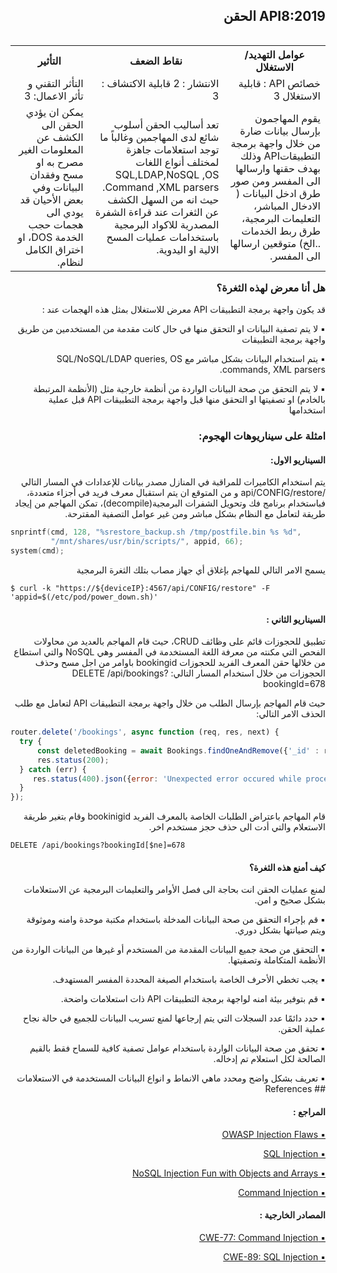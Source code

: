 <h2 dir='rtl' align='right'> API8:2019 الحقن </h2>


<table dir='rtl' align="right">
  <tr>
    <th>عوامل التهديد/ الاستغلال  </th>
    <th> نقاط الضعف </th>
    <th> التأثير </th>
    <tr>
    <td> خصائص API : قابلية الاستغلال 3 </td>
    <td> الانتشار : 2 قابلية الاكتشاف : 3  </td>
    <td> التأثر التقني و تأثر الاعمال: 3 </td>
  </tr> 
    <td>يقوم المهاجمون بإرسال بيانات ضارة من خلال واجهة برمجة التطبيقاتAPI  وذلك بهدف حقنها وارسالها الى المفسر ومن صور طرق ادخل البيانات ( الادخال المباشر، التعليمات البرمجية، طرق ربط الخدمات ..الخ) متوقعين ارسالها الى المفسر. </td>
    <td>  تعد أساليب الحقن أسلوب شائع لدى المهاجمين وغالباً ما توجد استعلامات جاهزة لمختلف أنواع اللغات SQL,LDAP,NoSQL ,OS Command ,XML parsers. حيث انه من السهل الكشف عن الثغرات عند قراءة الشفرة المصدرية للاكواد البرمجية باستخدامات عمليات المسح الالية او اليدوية.</td>
    <td>  يمكن ان يؤدي الحقن الى الكشف عن المعلومات الغير مصرح به او مسح وفقدان البيانات وفي بعض الأحيان قد يودي الى هجمات حجب الخدمة DOS، او اختراق الكامل لنظام.</td>    
  </tr>
  </table>        

<h3 dir='rtl' align='right'>هل أنا معرض لهذه الثغرة؟</h3>

<p dir='rtl' align='right'> قد يكون واجهة برمجة التطبيقات API معرض للاستغلال بمثل هذه الهجمات عند : 

<p dir='rtl' align='right'>▪️  لا يتم تصفية البيانات او التحقق منها في حال كانت مقدمة من المستخدمين من طريق واجهة برمجة التطبيقات
<p dir='rtl' align='right'>▪️ يتم استخدام البيانات بشكل مباشر مع SQL/NoSQL/LDAP queries, OS commands, XML parsers.
<p dir='rtl' align='right'>▪️ لا يتم التحقق من صحة البيانات الواردة من أنظمة خارجية مثل (الأنظمة المرتبطة بالخادم) او تصفيتها او التحقق منها  قبل واجهة برمجة التطبيقات API قبل عملية استخدامها 
    
<h3 dir='rtl' align='right'> امثلة على سيناريوهات الهجوم: </h3>

<h4 dir='rtl' align='right'>السيناريو الاول: </h4>

<p dir='rtl' align='right'> يتم استخدام الكاميرات للمراقبة في المنازل مصدر بيانات للإعدادات في المسار التالي /api/CONFIG/restore و من المتوقع ان يتم استقبال معرف فريد في أجزاء متعددة، فباستخدام برنامج فك وتحويل الشفرات البرمجية(decompile)، تمكن المهاجم من إيجاد طريقة لتعامل مع النظام بشكل مباشر ومن غير عوامل التصفية المقترحة.

```c
snprintf(cmd, 128, "%srestore_backup.sh /tmp/postfile.bin %s %d",
         "/mnt/shares/usr/bin/scripts/", appid, 66);
system(cmd);
```

<p dir='rtl' align='right'> يسمح الامر التالي للمهاجم بإغلاق أي جهاز مصاب بتلك الثغرة البرمجية

```
$ curl -k "https://${deviceIP}:4567/api/CONFIG/restore" -F 'appid=$(/etc/pod/power_down.sh)'
```

<h4 dir='rtl' align='right'>السيناريو الثاني : </h4>


<p dir='rtl' align='right'> تطبيق للحجوزات قائم على وظائف CRUD، حيث قام المهاجم بالعديد من محاولات الفحص التي مكنته من معرفة اللغة المستخدمة في المفسر وهي NoSQL والتي استطاع من خلالها حقن المعرف الفريد للحجوزات bookingid باوامر من اجل مسح وحذف الحجوزات من خلال استخدام المسار التالي: DELETE /api/bookings?bookingId=678

<p dir='rtl' align='right'> حيث قام المهاجم بإرسال الطلب من خلال واجهة برمجة التطبيقات API لتعامل مع طلب الحذف الامر التالي:
    
```javascript
router.delete('/bookings', async function (req, res, next) {
  try {
      const deletedBooking = await Bookings.findOneAndRemove({'_id' : req.query.bookingId});
      res.status(200);
  } catch (err) {
     res.status(400).json({error: 'Unexpected error occured while processing a request'});
  }
});
```

<p dir='rtl' align='right'> قام المهاجم باعتراض الطلبات الخاصة بالمعرف الفريد bookinigid  وقام بتغير طريقة الاستعلام والتي أدت الى حذف حجز مستخدم اخر. 

```
DELETE /api/bookings?bookingId[$ne]=678
```

<h4 dir='rtl' align='right'>كيف أمنع هذه الثغرة؟ </h4>

<p dir='rtl' align='right'> لمنع عمليات الحقن انت بحاجة الى فصل الأوامر والتعليمات البرمجية عن الاستعلامات بشكل صحيح و امن.

<p dir='rtl' align='right'>▪️ قم بإجراء التحقق من صحة البيانات المدخلة باستخدام مكتبة موحدة وامنه وموثوقة  ويتم صيانتها بشكل دوري.
<p dir='rtl' align='right'>▪️ التحقق من صحة جميع البيانات المقدمة من المستخدم أو غيرها من البيانات الواردة من الأنظمة المتكاملة وتصفيتها.
<p dir='rtl' align='right'>▪️ يجب تخطي الأحرف الخاصة باستخدام الصيغة المحددة المفسر المستهدف.
<p dir='rtl' align='right'>▪️ قم بتوفير بيئة امنه لواجهة برمجة التطبيقات API ذات استعلامات واضحة.
<p dir='rtl' align='right'>▪️ حدد دائمًا عدد السجلات التي يتم إرجاعها لمنع تسريب البيانات للجميع في حالة نجاح عملية الحقن.
<p dir='rtl' align='right'>▪️ تحقق من صحة البيانات الواردة باستخدام عوامل تصفية كافية للسماح فقط بالقيم الصالحة لكل استعلام تم إدخاله.
<p dir='rtl' align='right'>▪️ تعريف بشكل واضح ومحدد ماهي الانماط و انواع البيانات المستخدمة في الاستعلامات 
## References

<h4 dir='rtl' align='right'>المراجع :  </h4>


[<p dir='rtl' align='right'>▪️ OWASP Injection Flaws  </p>](https://www.owasp.org/index.php/Injection_Flaws)
[<p dir='rtl' align='right'>▪️ SQL Injection </p>](https://www.owasp.org/index.php/SQL_Injection)
[<p dir='rtl' align='right'>▪️ NoSQL Injection Fun with Objects and Arrays </p>](https://www.owasp.org/images/e/ed/GOD16-NOSQL.pdf)
[<p dir='rtl' align='right'>▪️ Command Injection </p>]( https://www.owasp.org/index.php/Command_Injection)

<h4 dir='rtl' align='right'>المصادر الخارجية :   </h4>

[<p dir='rtl' align='right'>▪️ CWE-77: Command Injection </p>](https://cwe.mitre.org/data/definitions/77.html)
[<p dir='rtl' align='right'>▪️ CWE-89: SQL Injection </p>](https://cwe.mitre.org/data/definitions/89.html)
